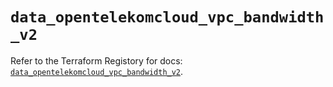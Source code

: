 # `data_opentelekomcloud_vpc_bandwidth_v2`

Refer to the Terraform Registory for docs: [`data_opentelekomcloud_vpc_bandwidth_v2`](https://www.terraform.io/docs/providers/opentelekomcloud/d/vpc_bandwidth_v2).
